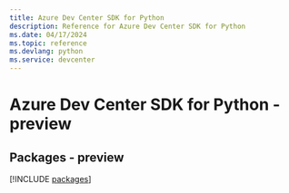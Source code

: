 ```yaml
---
title: Azure Dev Center SDK for Python
description: Reference for Azure Dev Center SDK for Python
ms.date: 04/17/2024
ms.topic: reference
ms.devlang: python
ms.service: devcenter
---
```

# Azure Dev Center SDK for Python - preview
## Packages - preview
[!INCLUDE [packages](dev-center-index.md)]
